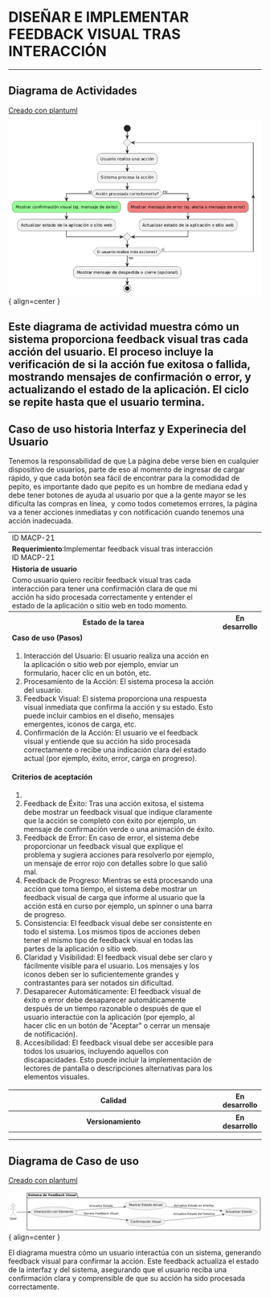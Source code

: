 # DISEÑAR E IMPLEMENTAR FEEDBACK VISUAL TRAS INTERACCIÓN

------

## Diagrama de Actividades
[Creado con plantuml](https://plantuml.com/es/)

![Image title](./assets/images/macp-21.png){ align=center }

Este diagrama de actividad muestra cómo un sistema proporciona feedback visual tras cada acción del usuario. El proceso incluye la verificación de si la acción fue exitosa o fallida, mostrando mensajes de confirmación o error, y actualizando el estado de la aplicación. El ciclo se repite hasta que el usuario termina.
---
###

## Caso de uso historia Interfaz y Experinecia del Usuario
Tenemos la responsabilidad de que La página debe verse bien en cualquier dispositivo de usuarios, parte de eso al momento de ingresar de cargar rápido, y que cada botón sea fácil de encontrar para la comodidad de pepito, es importante dado que pepito es un hombre de mediana edad y debe tener botones de ayuda al usuario por que a la gente mayor se les dificulta las compras en línea,  y como todos cometemos errores, la página va a tener acciones inmediatas y con notificación cuando tenemos una acción inadecuada.

<table id="customers">
  <tr class="idtext principal">
    <td>ID MACP-21</td>
  </tr>
  <tr class="single text">
    <td><strong>Requerimiento</strong>:Implementar feedback visual tras interacción ID MACP-21</td>
  </tr>
  <tr class="single gray">
    <td><strong>Historia de usuario</strong></td>
  </tr>
  <tr class="single text">
    <td>Como usuario quiero recibir feedback visual tras cada interacción para tener una confirmación clara de que mi acción ha sido procesada correctamente y entender el estado de la aplicación o sitio web en todo momento.</td>
  </tr>
  <tr class="duo">
    <th class="gray"><strong>Estado de la tarea</strong></th>
    <th>En desarrollo</th>
  </tr>
  <tr class="single gray">
    <td><strong>Caso de uso (Pasos)</strong></td>
  </tr>
  <tr class="single text">
    <td>
        <ol>
             <li>Interacción del Usuario: El usuario realiza una acción en la aplicación o sitio web por ejemplo, enviar un formulario, hacer clic en un botón, etc.</li>
             <li>Procesamiento de la Acción: El sistema procesa la acción del usuario.</li>
             <li>Feedback Visual: El sistema proporciona una respuesta visual inmediata que confirma la acción y su estado. Esto puede incluir cambios en el diseño, mensajes emergentes, iconos de carga, etc.</li>
             <li>Confirmación de la Acción: El usuario ve el feedback visual y entiende que su acción ha sido procesada correctamente o recibe una indicación clara del estado actual (por ejemplo, éxito, error, carga en progreso).</li>
        </ol>
    </td>
  </tr>
  <tr class="single gray">
    <td><strong>Criterios de aceptación</strong></td>
  </tr>
  <tr class="single text">
    <td>
        <ol>
               <li>
                  <li>Feedback de Éxito: Tras una acción exitosa, el sistema debe mostrar un feedback visual que indique claramente que la acción se completó con éxito por ejemplo, un mensaje de confirmación verde o una animación de éxito.</li>
                  <li>Feedback de Error: En caso de error, el sistema debe proporcionar un feedback visual que explique el problema y sugiera acciones para resolverlo por ejemplo, un mensaje de error rojo con detalles sobre lo que salió mal.</li>
                  <li>Feedback de Progreso: Mientras se está procesando una acción que toma tiempo, el sistema debe mostrar un feedback visual de carga que informe al usuario que la acción está en curso por ejemplo, un spinner o una barra de progreso.</li>
                  <li>Consistencia: El feedback visual debe ser consistente en todo el sistema. Los mismos tipos de acciones deben tener el mismo tipo de feedback visual en todas las partes de la aplicación o sitio web.</li>
                  <li>Claridad y Visibilidad: El feedback visual debe ser claro y fácilmente visible para el usuario. Los mensajes y los iconos deben ser lo suficientemente grandes y contrastantes para ser notados sin dificultad.</li>
                  <li>Desaparecer Automáticamente: El feedback visual de éxito o error debe desaparecer automáticamente después de un tiempo razonable o después de que el usuario interactúe con la aplicación (por ejemplo, al hacer clic en un botón de "Aceptar" o cerrar un mensaje de notificación).</li>
                  <li>Accesibilidad: El feedback visual debe ser accesible para todos los usuarios, incluyendo aquellos con discapacidades. Esto puede incluir la implementación de lectores de pantalla o descripciones alternativas para los elementos visuales.</li>
 <tr class="duo">
    <th class="gray"><strong>Calidad</strong></th>
    <th>En desarrollo</th>
  </tr>
  <tr class="duo">
    <th class="gray"><strong>Versionamiento</strong></th>
    <th>En desarrollo</th>
  </tr>
</table>



---
## Diagrama de Caso de uso
[Creado con plantuml](https://plantuml.com/es/)

![Image title](./assets/images/DIAGRAMAS%20DE%20CASO%20DE%20USO/CASO21.png){ align=center }

El diagrama muestra cómo un usuario interactúa con un sistema, generando feedback visual para confirmar la acción. Este feedback actualiza el estado de la interfaz y del sistema, asegurando que el usuario reciba una confirmación clara y comprensible de que su acción ha sido procesada correctamente.